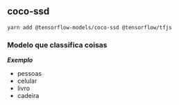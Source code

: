 ## coco-ssd

`yarn add @tensorflow-models/coco-ssd @tensorflow/tfjs`

### Modelo que classifica coisas

**_Exemplo_**

- pessoas
- celular
- livro
- cadeira
